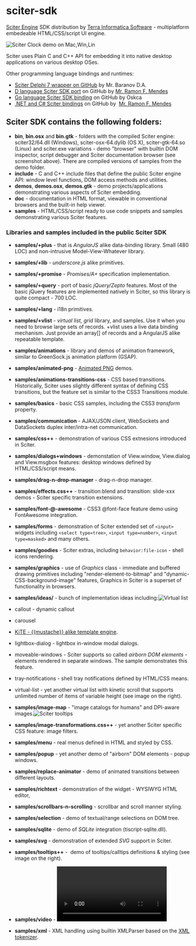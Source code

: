 # sciter-sdk

[Sciter Engine](http://sciter.com) SDK distribution by [Terra Informatica Software](http://terrainformatica.com) - multiplatform embedeable HTML/CSS/script UI engine.

![Sciter Clock demo on Mac,Win,Lin](http://sciter.com/images/sciter-clock.png)

Sciter uses Plain C and C++ API for embedding it into native desktop applications on various desktop OSes. 

Other programming language bindings and runtimes:

*   [Sciter Delphi 7 wrapper on GitHub](https://github.com/da-baranov/SciDe) by Mr. Baranov D.A.
*   [D language Sciter SDK port](https://github.com/midiway/sciter-dport) on GitHub by [Mr. Ramon F. Mendes](http://misoftware.rs/)
*   [Go language Sciter SDK binding](https://github.com/datagoes/sciter) on GitHub by Oskca
*   [.NET and C# Sciter bindings](https://github.com/midiway/SciterSharp) on GitHub by  [Mr. Ramon F. Mendes](http://misoftware.rs/)


## Sciter SDK contains the following folders:

*   **bin**, **bin.osx** and **bin.gtk** - folders with the compiled Sciter engine: sciter32/64.dll (Windows), sciter-osx-64.dylib (OS X), sciter-gtk-64.so (Linux) and sciter.exe variations - demo "browser" with builtin DOM inspector, script debugger and Sciter documentation browser (see screenshot above). There are compiled versions of samples from the demo folder.
*   **include** - C and C++ include files that define the public Sciter engine API: window level functions, DOM access methods and utilities.
*   **demos**, **demos.osx**, **demos.gtk** - demo projects/applications demonstrating various aspects of Sciter embedding.
*   **doc** - documentation in HTML format, viewable in conventional browsers and the built-in help viewer.
*   **samples** - HTML/CSS/script ready to use code snippets and samples demonstrating various Sciter features.

### Libraries and samples included in the public Sciter SDK

*   **samples/+plus** - that is _AngularJS_ alike data-binding library. Small (480 LOC) and non-intrusive Model-View-Whatever library.
*   **samples/+lib** - _underscore.js_ alike primitives.
*   **samples/+promise** - _Promises/A+_ specification implementation.
*   **samples/+query** - port of basic _jQuery/Zepto_ features. Most of the basic jQuery features are implemented natively in Sciter, so this library is quite compact - 700 LOC.
*   **samples/+lang** - i18n primitives.
*   **samples/+vlist** - _virtual list,_ _grid_ library, and samples. Use it when you need to browse large sets of records. +vlist uses a live data binding mechanism. Just provide an array[] of records and a AngularJS alike repeatable template.
*   **samples/animations** - library and demos of animation framework, similar to GreenSock.js animation platform (GSAP).
*   **samples/animated-png** - [Animated PNG](https://en.wikipedia.org/wiki/APNG) demos.
*   **samples/animations-transitions-css** - CSS based transitions. Historically, Sciter uses slightly different syntax of defining CSS transitions, but the feature set is similar to the CSS3 Transitions module.
*   **samples/basics** - basic CSS samples, including the CSS3 _transform_ property.
*   **samples/communication** - AJAX/JSON client, WebSockets and DataSockets duplex inter/intra-net communication.
*   **samples/css++** - demonstration of various CSS extnesions introduced in Sciter.
*   **samples/dialogs+windows** - demonstation of View.window, View.dialog and View.msgbox features: desktop windows defined by HTML/CSS/script means.
*   **samples/drag-n-drop-manager** - drag-n-drop manager.
*   **samples/effects.css++** - transition:blend and transition: slide-xxx demos - Sciter specific transition extensions.
*   **samples/font-@-awesome** - CSS3 @font-face feature demo using FontAwesome integration.
*   **samples/forms** - demonstration of Sciter extended set of `<input>` widgets including `<select type=tree>`, `<input type=number>`, `<input type=masked>` and many others.
*   **samples/goodies** - Sciter extras, including `behavior:file-icon` - shell icons rendering.
*   **samples/graphics** - use of _Graphics_ class - immediate and buffered drawing primitives including "render-element-to-bitmap" and "dynamic-CSS-background-image" features, Graphics in Sciter is a superset of <canvas> functionality in browsers.
*   **samples/ideas/** - bunch of implementation ideas including:![Virtual list](http://www.terrainformatica.com/w3/virtual-list.png)

*   callout - dynamic callout
*   carousel   
*   [KiTE - {{mustache}} alike template engine](https://code.google.com/p/kite).
*   lightbox-dialog - lightbox in-window modal dialogs.
*   moveable-windows - Sciter supports so called _airborn DOM elements_ - elements rendered in separate windows. The sample demonstrates this feature.
*   tray-notifications - shell tray notifications defined by HTML/CSS means.
*   virtual-list - yet another virtual list with kinetic scroll that supports unlimited number of items of variable height (see image on the right).

*   **samples/image-map** - "image catalogs for humans" and DPI-aware images.![Sciter tooltips](http://terrainformatica.com/w3/sciter-tooltip.png)
*   **samples/image-transformations.css++** - yet another Sciter specific CSS feature: image filters.
*   **samples/menu** - real menus defined in HTML and styled by CSS.
*   **samples/popup** - yet another demo of "airborn" DOM elements - popup windows.
*   **samples/replace-animator** - demo of animated transitions between different layouts.
*   **samples/richtext** - demonstration of the <richtext> widget - WYSIWYG HTML editor,
*   **samples/scrollbars-n-scrolling** - scrollbar and scroll manner styling.
*   **samples/selection** - demo of textual/range selections on DOM tree.
*   **samples/sqlite** - demo of _SQLite_ integration (tiscript-sqlite.dll).
*   **samples/svg** - demonstration of extended _SVG_ support in Sciter.
*   **samples/tooltips++** -  demo of tooltips/calltips definitions & styling (see image on the right).
*   **samples/video** - <video> playback in Sciter.
*   **samples/xml** - XML handling using builtin XMLParser based on the [XML tokenizer](http://www.codeproject.com/Articles/14076/Fast-and-Compact-HTML-XML-Scanner-Tokenizer).
